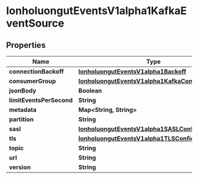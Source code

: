 

# IonholuongutEventsV1alpha1KafkaEventSource


## Properties

Name | Type | Description | Notes
------------ | ------------- | ------------- | -------------
**connectionBackoff** | [**IonholuongutEventsV1alpha1Backoff**](IonholuongutEventsV1alpha1Backoff.md) |  |  [optional]
**consumerGroup** | [**IonholuongutEventsV1alpha1KafkaConsumerGroup**](IonholuongutEventsV1alpha1KafkaConsumerGroup.md) |  |  [optional]
**jsonBody** | **Boolean** |  |  [optional]
**limitEventsPerSecond** | **String** |  |  [optional]
**metadata** | **Map&lt;String, String&gt;** |  |  [optional]
**partition** | **String** |  |  [optional]
**sasl** | [**IonholuongutEventsV1alpha1SASLConfig**](IonholuongutEventsV1alpha1SASLConfig.md) |  |  [optional]
**tls** | [**IonholuongutEventsV1alpha1TLSConfig**](IonholuongutEventsV1alpha1TLSConfig.md) |  |  [optional]
**topic** | **String** |  |  [optional]
**url** | **String** |  |  [optional]
**version** | **String** |  |  [optional]



